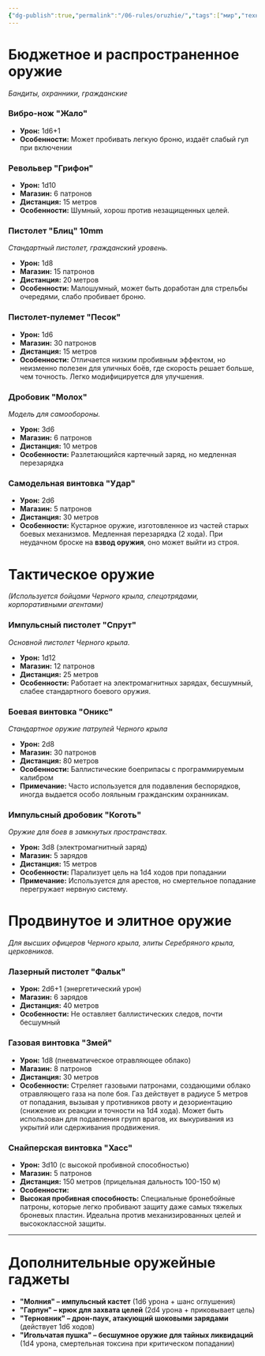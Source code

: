 ```yaml
---
{"dg-publish":true,"permalink":"/06-rules/oruzhie/","tags":["мир","технический_файл"]}
---
```


# Бюджетное и распространенное оружие
*Бандиты, охранники, гражданские*
### Вибро-нож "Жало"
- **Урон:** 1d6+1
- **Особенности:** Может пробивать легкую броню, издаёт слабый гул при включении
### Револьвер "Грифон"
- **Урон:** 1d10
- **Магазин:** 6 патронов
- **Дистанция:** 15 метров
- **Особенности:** Шумный, хорош против незащищенных целей.
### Пистолет "Блиц" 10mm 
*Стандартный пистолет, гражданский уровень.*
- **Урон:** 1d8
- **Магазин:** 15 патронов
- **Дистанция:** 20 метров
- **Особенности:** Малошумный, может быть доработан для стрельбы очередями, слабо пробивает броню.
### Пистолет-пулемет "Песок"
- **Урон:** 1d6
- **Магазин:** 30 патронов
- **Дистанция:** 15 метров
- **Особенности:** Отличается низким пробивным эффектом, но неизменно полезен для уличных боёв, где скорость решает больше, чем точность. Легко модифицируется для улучшения.
### Дробовик "Молох" 
*Модель для самообороны.*
- **Урон:** 3d6
- **Магазин:** 6 патронов
- **Дистанция:** 10 метров
- **Особенности:** Разлетающийся картечный заряд, но медленная перезарядка
### Самодельная винтовка "Удар"
- **Урон:** 2d6
- **Магазин:** 5 патронов
- **Дистанция:** 30 метров
- **Особенности:** Кустарное оружие, изготовленное из частей старых боевых механизмов. Медленная перезарядка (2 хода). При неудачном броске на **взвод оружия**, оно может выйти из строя.
# Тактическое оружие
*(Используется бойцами Черного крыла, спецотрядами, корпоративными агентами)*
### Импульсный пистолет "Спрут" 
*Основной пистолет Черного крыла.*
- **Урон:** 1d12
- **Магазин:** 12 патронов
- **Дистанция:** 25 метров
- **Особенности:** Работает на электромагнитных зарядах, бесшумный, слабее стандартного боевого оружия.
### Боевая винтовка "Оникс" 
*Стандартное оружие патрулей Черного крыла*
- **Урон:** 2d8
- **Магазин:** 30 патронов
- **Дистанция:** 80 метров
- **Особенности:** Баллистические боеприпасы с программируемым калибром
- **Примечание:** Часто используется для подавления беспорядков, иногда выдается особо лояльным гражданским охранникам.
### Импульсный дробовик "Коготь" 
*Оружие для боев в замкнутых пространствах.*
- **Урон:** 3d8 (электромагнитный заряд)
- **Магазин:** 5 зарядов
- **Дистанция:** 15 метров
- **Особенности:** Парализует цель на 1d4 ходов при попадании
- **Примечание:** Используется для арестов, но смертельное попадание перегружает нервную систему.
# Продвинутое и элитное оружие
*Для высших офицеров Черного крыла, элиты Серебряного крыла, церковников.*
### Лазерный пистолет "Фальк" 
- **Урон:** 2d6+1 (энергетический урон)
- **Магазин:** 6 зарядов
- **Дистанция:** 40 метров
- **Особенности:** Не оставляет баллистических следов, почти бесшумный
### Газовая винтовка "Змей"
- **Урон:** 1d8 (пневматическое отравляющее облако)
- **Магазин:** 8 патронов
- **Дистанция:** 30 метров
- **Особенности:** Стреляет газовыми патронами, создающими облако отравляющего газа на поле боя. Газ действует в радиусе 5 метров от попадания, вызывая у противников рвоту и дезориентацию (снижение их реакции и точности на 1d4 хода). Может быть использован для подавления групп врагов, их выкуривания из укрытий или сдерживания продвижения.
### Снайперская винтовка "Хасс"
- **Урон:** 3d10 (с высокой пробивной способностью)
- **Магазин:** 5 патронов
- **Дистанция:** 150 метров (прицельная дальность 100-150 м)
- **Особенности:**
- **Высокая пробивная способность:** Специальные бронебойные патроны, которые легко пробивают защиту даже самых тяжелых броневых пластин. Идеальна против механизированных целей и высококлассной защиты.

---

# Дополнительные оружейные гаджеты
- **"Молния" – импульсный кастет** (1d6 урона + шанс оглушения)
- **"Гарпун" – крюк для захвата целей** (2d4 урона + приковывает цель)
- **"Терновник" – дрон-паук, атакующий шоковыми зарядами** (действует 1d6 ходов)
- **"Игольчатая пушка" – бесшумное оружие для тайных ликвидаций** (1d4 урона, смертельная токсина при критическом попадании)